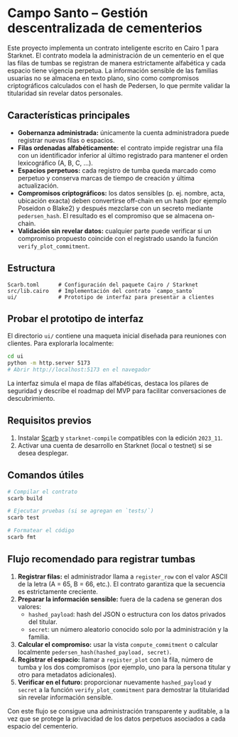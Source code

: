 # Campo Santo – Gestión descentralizada de cementerios

Este proyecto implementa un contrato inteligente escrito en Cairo 1 para Starknet. El contrato
modela la administración de un cementerio en el que las filas de tumbas se registran de manera
estrictamente alfabética y cada espacio tiene vigencia perpetua. La información sensible de las
familias usuarias no se almacena en texto plano, sino como compromisos criptográficos calculados
con el hash de Pedersen, lo que permite validar la titularidad sin revelar datos personales.

## Características principales

- **Gobernanza administrada:** únicamente la cuenta administradora puede registrar nuevas filas
  o espacios.
- **Filas ordenadas alfabéticamente:** el contrato impide registrar una fila con un identificador
  inferior al último registrado para mantener el orden lexicográfico (A, B, C, ...).
- **Espacios perpetuos:** cada registro de tumba queda marcado como perpetuo y conserva marcas de
  tiempo de creación y última actualización.
- **Compromisos criptográficos:** los datos sensibles (p. ej. nombre, acta, ubicación exacta)
  deben convertirse off-chain en un hash (por ejemplo Poseidon o Blake2) y después mezclarse con
  un secreto mediante `pedersen_hash`. El resultado es el compromiso que se almacena on-chain.
- **Validación sin revelar datos:** cualquier parte puede verificar si un compromiso propuesto
  coincide con el registrado usando la función `verify_plot_commitment`.

## Estructura

```
Scarb.toml      # Configuración del paquete Cairo / Starknet
src/lib.cairo   # Implementación del contrato `campo_santo`
ui/             # Prototipo de interfaz para presentar a clientes
```

## Probar el prototipo de interfaz

El directorio `ui/` contiene una maqueta inicial diseñada para reuniones con clientes. Para
explorarla localmente:

```bash
cd ui
python -m http.server 5173
# Abrir http://localhost:5173 en el navegador
```

La interfaz simula el mapa de filas alfabéticas, destaca los pilares de seguridad y describe el
roadmap del MVP para facilitar conversaciones de descubrimiento.

## Requisitos previos

1. Instalar [Scarb](https://docs.swmansion.com/scarb/) y `starknet-compile` compatibles con la
   edición `2023_11`.
2. Activar una cuenta de desarrollo en Starknet (local o testnet) si se desea desplegar.

## Comandos útiles

```bash
# Compilar el contrato
scarb build

# Ejecutar pruebas (si se agregan en `tests/`)
scarb test

# Formatear el código
scarb fmt
```

## Flujo recomendado para registrar tumbas

1. **Registrar filas:** el administrador llama a `register_row` con el valor ASCII de la letra (A =
   65, B = 66, etc.). El contrato garantiza que la secuencia es estrictamente creciente.
2. **Preparar la información sensible:** fuera de la cadena se generan dos valores:
   - `hashed_payload`: hash del JSON o estructura con los datos privados del titular.
   - `secret`: un número aleatorio conocido solo por la administración y la familia.
3. **Calcular el compromiso:** usar la vista `compute_commitment` o calcular localmente
   `pedersen_hash(hashed_payload, secret)`.
4. **Registrar el espacio:** llamar a `register_plot` con la fila, número de tumba y los dos
   compromisos (por ejemplo, uno para la persona titular y otro para metadatos adicionales).
5. **Verificar en el futuro:** proporcionar nuevamente `hashed_payload` y `secret` a la función
   `verify_plot_commitment` para demostrar la titularidad sin revelar información sensible.

Con este flujo se consigue una administración transparente y auditable, a la vez que se protege la
privacidad de los datos perpetuos asociados a cada espacio del cementerio.
